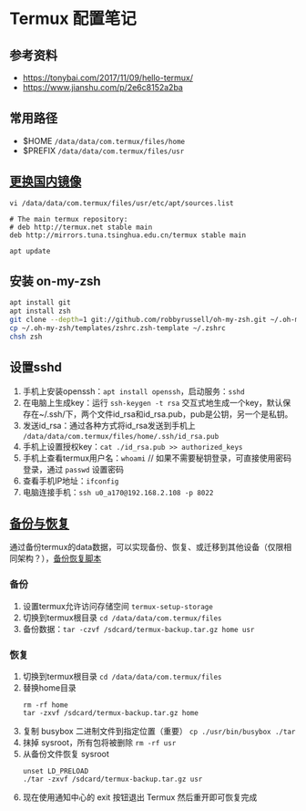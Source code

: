 # Termux 配置笔记

## 参考资料

- https://tonybai.com/2017/11/09/hello-termux/
- https://www.jianshu.com/p/2e6c8152a2ba

## 常用路径

- $HOME `/data/data/com.termux/files/home`
- $PREFIX `/data/data/com.termux/files/usr`

## [更换国内镜像](https://mirror.tuna.tsinghua.edu.cn/help/termux/)

`vi /data/data/com.termux/files/usr/etc/apt/sources.list`

```
# The main termux repository:
# deb http://termux.net stable main
deb http://mirrors.tuna.tsinghua.edu.cn/termux stable main
```

`apt update`

## 安装 on-my-zsh

```sh
apt install git
apt install zsh
git clone --depth=1 git://github.com/robbyrussell/oh-my-zsh.git ~/.oh-my-zsh
cp ~/.oh-my-zsh/templates/zshrc.zsh-template ~/.zshrc
chsh zsh
```

## 设置sshd

1. 手机上安装openssh：`apt install openssh`，启动服务：`sshd`
2. 在电脑上生成key：运行 `ssh-keygen -t rsa` 交互式地生成一个key，默认保存在~/.ssh/下，两个文件id_rsa和id_rsa.pub，pub是公钥，另一个是私钥。
3. 发送id_rsa：通过各种方式将id_rsa发送到手机上 `/data/data/com.termux/files/home/.ssh/id_rsa.pub`
4. 手机上设置授权key：`cat ./id_rsa.pub >> authorized_keys`
5. 手机上查看termux用户名：`whoami` // 如果不需要秘钥登录，可直接使用密码登录，通过 `passwd` 设置密码
6. 查看手机IP地址：`ifconfig`
6. 电脑连接手机：`ssh u0_a170@192.168.2.108 -p 8022`

## [备份与恢复](https://wiki.termux.com/wiki/Backing_up_Termux)

通过备份termux的data数据，可以实现备份、恢复、或迁移到其他设备（仅限相同架构？），[备份恢复脚本](./setup-termux/termux_backup.sh)

### 备份

1. 设置termux允许访问存储空间 `termux-setup-storage`
2. 切换到termux根目录 `cd /data/data/com.termux/files`
3. 备份数据：`tar -czvf /sdcard/termux-backup.tar.gz home usr`

### 恢复

1. 切换到termux根目录 `cd /data/data/com.termux/files`
2. 替换home目录
    ```shell script
    rm -rf home
    tar -zxvf /sdcard/termux-backup.tar.gz home
    ```
3. 复制 busybox 二进制文件到指定位置（重要） `cp ./usr/bin/busybox ./tar`
4. 抹掉 sysroot，所有包将被删除 `rm -rf usr`
5. 从备份文件恢复 sysroot
    ```shell script
    unset LD_PRELOAD
    ./tar -zxvf /sdcard/termux-backup.tar.gz usr
    ```
6. 现在使用通知中心的 exit 按钮退出 Termux 然后重开即可恢复完成
